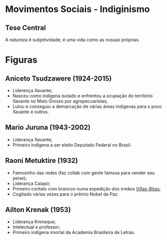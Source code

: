 # Movimentos Sociais - Indiginismo

## Tese Central

A natureza é subjetividade, é uma vida como as nossas próprias.

# Figuras

## Aniceto Tsudzawere (1924-2015)

* Liderença Xavante;
* Nasceu como indígena isolado e enfrentou a ocupação do território Xavante no
  Mato Grosso por agropecuaristas;
* Lutou e conseguiu a demarcação de várias áreas indígenas para o povo Xavante e outros.

## Mario Juruna (1943-2002)

* Liderança Xavante;
* Primeiro Indígena a ser eleito Deputado Federal no Brasil.

## Raoni Metuktire (1932)

* Famosinho das redes (faz collab com gente famosa para vender seu peixe);
* Liderança Caiapó;
* Primeiro contato com brancos numa expedição dos irmãos [Villas-Bôas](/Sociologia/01.2%20-%20Movimentos%20Sociais.md#irmãos-villas-bôas);
* Cogitado várias vezes para o prêmio Nobel da Paz.

## Ailton Krenak (1953)

* Liderança Krenaque;
* Intelectual e professor;
* Primeiro indígena imortal da Academia Brasileira de Letras.
